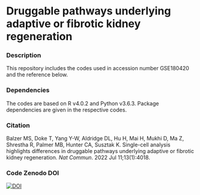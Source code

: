 # Druggable pathways underlying adaptive or fibrotic kidney regeneration

### Description
This repository includes the codes used in accession number GSE180420 and the reference below.

### Dependencies
The codes are based on R v4.0.2 and Python v3.6.3. Package dependencies are given in the respective codes.

### Citation
Balzer MS, Doke T, Yang Y-W, Aldridge DL, Hu H, Mai H, Mukhi D, Ma Z, Shrestha R, Palmer MB, Hunter CA, Susztak K. Single-cell analysis highlights differences in druggable pathways underlying adaptive or fibrotic kidney regeneration. _Nat Commun_. 2022 Jul 11;13(1):4018.

### Code Zenodo DOI
[![DOI](https://zenodo.org/badge/450589365.svg)](https://zenodo.org/badge/latestdoi/450589365)
